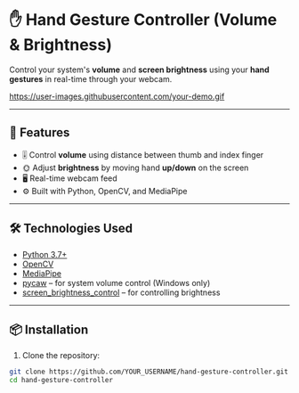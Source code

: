 # ✋ Hand Gesture Controller (Volume & Brightness)

Control your system's **volume** and **screen brightness** using your **hand gestures** in real-time through your webcam.

https://user-images.githubusercontent.com/your-demo.gif <!-- Optional: Replace with a demo image or video link -->

---

## 🚀 Features

- 🎚️ Control **volume** using distance between thumb and index finger
- 🌞 Adjust **brightness** by moving hand **up/down** on the screen
- 🖥️ Real-time webcam feed
- ⚙️ Built with Python, OpenCV, and MediaPipe

---

## 🛠️ Technologies Used

- [Python 3.7+](https://www.python.org/)
- [OpenCV](https://opencv.org/)
- [MediaPipe](https://google.github.io/mediapipe/)
- [pycaw](https://github.com/AndreMiras/pycaw) – for system volume control (Windows only)
- [screen_brightness_control](https://pypi.org/project/screen-brightness-control/) – for controlling brightness

---

## 📦 Installation

1. Clone the repository:

```bash
git clone https://github.com/YOUR_USERNAME/hand-gesture-controller.git
cd hand-gesture-controller

